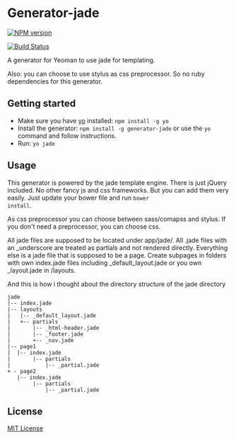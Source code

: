 # Generator-jade
[![NPM version](https://badge.fury.io/js/generator-jade.png)](http://badge.fury.io/js/generator-jade)

[![Build Status](https://travis-ci.org/yfr/generator-jade.png?branch=master)](https://travis-ci.org/yfr/generator-jade)

A generator for Yeoman to use jade for templating.

Also: you can choose to use stylus as css preprocessor. So no ruby dependencies for this generator.

## Getting started
- Make sure you have [yo](https://github.com/yeoman/yo) installed:
    `npm install -g yo`
- Install the generator: `npm install -g generator-jade` or use the `yo` command and follow instructions.
- Run: `yo jade`

## Usage

This generator is powered by the jade template engine. There is just jQuery included. No other fancy js and css frameworks.
But you can add them very easily. Just update your bower file and run <code>bower install</code>.

As css preprocessor you can choose between sass/comapss and stylus. If you don't need a preprocessor, you can choose css.

All jade files are supposed to be located under app/jade/. All .jade files with an _underscore are treated as partials and not rendered directly. Everything else is a jade file that is supposed to be a page. Create subpages in folders with own index.jade files including _default_layout.jade or you own _layout.jade in /layouts.

And this is how i thought about the directory structure of the jade directory

    jade
    |-- index.jade
    |-- layouts
    |   |-- _default_layout.jade
    |   +-- partials
    |       |-- _html-header.jade
    |       |-- _footer.jade
    |       +-- _nav.jade
    |-- page1
    |  |-- index.jade
    |       |-- partials
    |           |-- _partial.jade
    + - page2
       |-- index.jade
            |-- partials
                |-- _partial.jade

## License
[MIT License](http://en.wikipedia.org/wiki/MIT_License)